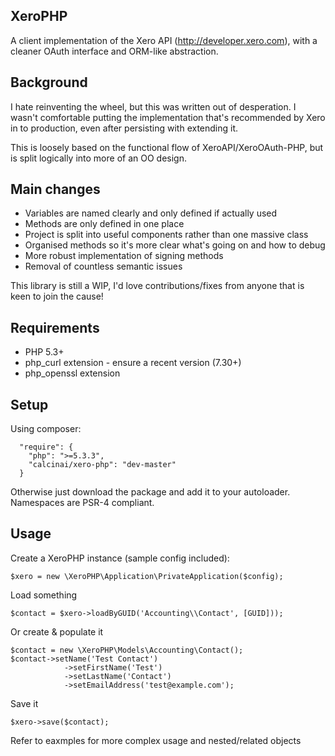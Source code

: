 XeroPHP
-----------------------
A client implementation of the Xero API (<http://developer.xero.com>), with a cleaner OAuth interface and ORM-like abstraction.


## Background

I hate reinventing the wheel, but this was written out of desperation. I wasn't comfortable putting the implementation that's recommended by Xero in to production, even after persisting with extending it.

This is loosely based on the functional flow of XeroAPI/XeroOAuth-PHP, but is split logically into more of an OO design.

## Main changes
* Variables are named clearly and only defined if actually used
* Methods are only defined in one place
* Project is split into useful components rather than one massive class
* Organised methods so it's more clear what's going on and how to debug
* More robust implementation of signing methods
* Removal of countless semantic issues


This library is still a WIP, I'd love contributions/fixes from anyone that is keen to join the cause!


## Requirements
* PHP 5.3+
* php\_curl extension - ensure a recent version (7.30+)
* php\_openssl extension


## Setup

Using composer:

```
  "require": {
  	"php": ">=5.3.3",
  	"calcinai/xero-php": "dev-master"
  }
```

Otherwise just download the package and add it to your autoloader.  Namespaces are PSR-4 compliant.

## Usage

Create a XeroPHP instance (sample config included):

```
$xero = new \XeroPHP\Application\PrivateApplication($config);
```

Load something
```
$contact = $xero->loadByGUID('Accounting\\Contact', [GUID]));
```

Or create & populate it
```
$contact = new \XeroPHP\Models\Accounting\Contact();
$contact->setName('Test Contact')
			->setFirstName('Test')
			->setLastName('Contact')
			->setEmailAddress('test@example.com');
```

Save it
```
$xero->save($contact);
```

Refer to eaxmples for more complex usage and nested/related objects
